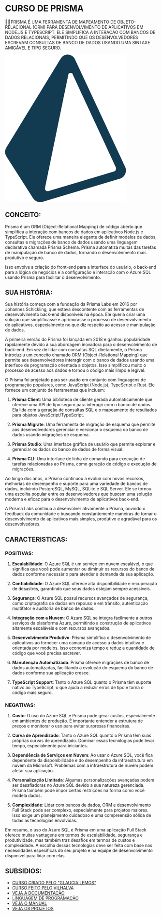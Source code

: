 # CURSO DE PRISMA
👨‍⚖️PRISMA É UMA FERRAMENTA DE MAPEAMENTO DE OBJETO-RELACIONAL (ORM) PARA DESENVOLVIMENTO DE APLICATIVOS EM NODE.JS E TYPESCRIPT. ELE SIMPLIFICA A INTERAÇÃO COM BANCOS DE DADOS RELACIONAIS, PERMITINDO QUE OS DESENVOLVEDORES ESCREVAM CONSULTAS DE BANCO DE DADOS USANDO UMA SINTAXE AMIGÁVEL E TIPO SEGURO.

<img src="FOTO.png" align="center" width="400"> <br>

## CONCEITO:
Prisma é um ORM (Object-Relational Mapping) de código aberto que simplifica a interação com bancos de dados em aplicativos Node.js e TypeScript. Ele oferece uma maneira elegante de definir modelos de dados, consultas e migrações de banco de dados usando uma linguagem declarativa chamada Prisma Schema. Prisma automatiza muitas das tarefas de manipulação de banco de dados, tornando o desenvolvimento mais produtivo e seguro.

Isso envolve a criação do front-end para a interface do usuário, o back-end para a lógica de negócios e a configuração e interação com o Azure SQL usando Prisma para facilitar o desenvolvimento.

## SUA HISTÓRIA:
Sua história começa com a fundação da Prisma Labs em 2016 por Johannes Schickling, que estava descontente com as ferramentas de desenvolvimento back-end disponíveis na época. Ele queria criar uma solução que simplificasse e aprimorasse o processo de desenvolvimento de aplicativos, especialmente no que diz respeito ao acesso e manipulação de dados.

A primeira versão do Prisma foi lançada em 2018 e ganhou popularidade rapidamente devido à sua abordagem inovadora para o desenvolvimento de back-end. Em vez de lidar com consultas SQL diretamente, o Prisma introduziu um conceito chamado ORM (Object-Relational Mapping) que permite aos desenvolvedores interagir com o banco de dados usando uma interface de programação orientada a objetos. Isso simplificou muito o processo de acesso aos dados e tornou o código mais limpo e legível.

O Prisma foi projetado para ser usado em conjunto com linguagens de programação populares, como JavaScript (Node.js), TypeScript e Rust. Ele fornece um conjunto de ferramentas que incluem:

1. **Prisma Client**: Uma biblioteca de cliente gerada automaticamente que oferece uma API de tipo seguro para interagir com o banco de dados. Ela lida com a geração de consultas SQL e o mapeamento de resultados para objetos JavaScript/TypeScript.

2. **Prisma Migrate**: Uma ferramenta de migração de esquema que permite aos desenvolvedores gerenciar e versionar o esquema do banco de dados usando migrações de esquema.

3. **Prisma Studio**: Uma interface gráfica de usuário que permite explorar e gerenciar os dados do banco de dados de forma visual.

4. **Prisma CLI**: Uma interface de linha de comando para execução de tarefas relacionadas ao Prisma, como geração de código e execução de migrações.

Ao longo dos anos, o Prisma continuou a evoluir com novos recursos, melhorias de desempenho e suporte para uma variedade de bancos de dados, incluindo PostgreSQL, MySQL, SQLite e SQL Server. Ele se tornou uma escolha popular entre os desenvolvedores que buscam uma solução moderna e eficaz para o desenvolvimento de aplicativos back-end.

A Prisma Labs continua a desenvolver ativamente o Prisma, ouvindo o feedback da comunidade e buscando constantemente maneiras de tornar o desenvolvimento de aplicativos mais simples, produtivo e agradável para os desenvolvedores.

## CARACTERISTICAS:
### POSITIVAS:
1. **Escalabilidade**: O Azure SQL é um serviço em nuvem escalável, o que significa que você pode aumentar ou diminuir os recursos do banco de dados conforme necessário para atender à demanda da sua aplicação.

2. **Confiabilidade**: O Azure SQL oferece alta disponibilidade e recuperação de desastres, garantindo que seus dados estejam sempre acessíveis.

3. **Segurança**: O Azure SQL possui recursos avançados de segurança, como criptografia de dados em repouso e em trânsito, autenticação multifator e auditoria de banco de dados.

4. **Integração com a Nuvem**: O Azure SQL se integra facilmente a outros serviços da plataforma Azure, permitindo a construção de aplicativos altamente escaláveis e com recursos avançados.

5. **Desenvolvimento Produtivo**: Prisma simplifica o desenvolvimento de aplicativos ao fornecer uma camada de acesso a dados intuitiva e orientada por modelos. Isso economiza tempo e reduz a quantidade de código que você precisa escrever.

6. **Manutenção Automatizada**: Prisma oferece migrações de banco de dados automatizadas, facilitando a evolução do esquema do banco de dados conforme sua aplicação cresce.

7. **TypeScript Support**: Tanto o Azure SQL quanto o Prisma têm suporte nativo ao TypeScript, o que ajuda a reduzir erros de tipo e torna o código mais seguro.

### NEGATIVAS:
1. **Custo**: O uso do Azure SQL e Prisma pode gerar custos, especialmente em ambientes de produção. É importante entender a estrutura de preços e monitorar o uso para evitar surpresas financeiras.

2. **Curva de Aprendizado**: Tanto o Azure SQL quanto o Prisma têm suas próprias curvas de aprendizado. Dominar essas tecnologias pode levar tempo, especialmente para iniciantes.

3. **Dependência de Serviços em Nuvem**: Ao usar o Azure SQL, você fica dependente da disponibilidade e do desempenho da infraestrutura em nuvem da Microsoft. Problemas com a infraestrutura de nuvem podem afetar sua aplicação.

4. **Personalização Limitada**: Algumas personalizações avançadas podem ser desafiadoras no Azure SQL devido a sua natureza gerenciada. Prisma também pode impor certas restrições na forma como você modela dados.

5. **Complexidade**: Lidar com bancos de dados, ORM e desenvolvimento Full Stack pode ser complexo, especialmente para projetos maiores. Isso exige um planejamento cuidadoso e uma compreensão sólida de todas as tecnologias envolvidas.

Em resumo, o uso do Azure SQL e Prisma em uma aplicação Full Stack oferece muitas vantagens em termos de escalabilidade, segurança e produtividade, mas também traz desafios em termos de custos e complexidade. A escolha dessas tecnologias deve ser feita com base nas necessidades específicas do seu projeto e na equipe de desenvolvimento disponível para lidar com elas.

## SUBSIDIOS:
- [CURSO CRIADO PELO "GLAUCIA LEMOS"](https://youtube.com/playlist?list=PLb2HQ45KP0WuiiSRWrN44YNkmwiUbla8T&si=1JMDcBVoFkg07OBg)
- [CURSO FEITO PELO VILHALVA](https://github.com/VILHALVA)
- [VEJA A DOCUMENTAÇÃO](https://www.prisma.io/docs)
- [LINGUAGEM DE PROGRAMAÇÃO](https://github.com/VILHALVA/CURSO-DE-TYPESCRIPT)
- [VEJA O MANUAL](./MANUAL.md)
- [VEJA OS PROJETOS](https://github.com/VILHALVA?tab=repositories&q=topic:PRISMA)